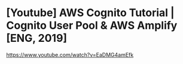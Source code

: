 # [Youtube] AWS Cognito Tutorial | Cognito User Pool & AWS Amplify [ENG, 2019]

https://www.youtube.com/watch?v=EaDMG4amEfk
